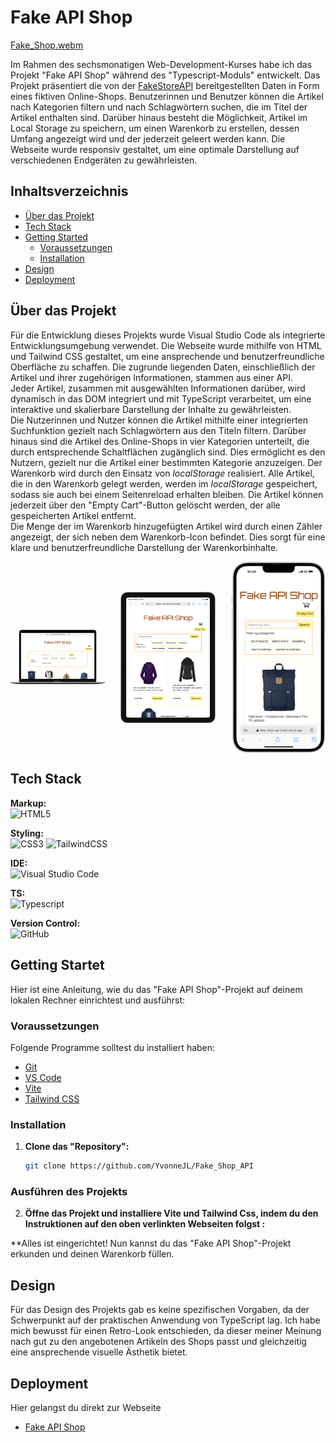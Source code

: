 # Fake API Shop
[Fake_Shop.webm](https://github.com/user-attachments/assets/5c46aee5-996c-4d9b-92cf-2dc4304a1fa2)

Im Rahmen des sechsmonatigen Web-Development-Kurses habe ich das Projekt "Fake API Shop" während des "Typescript-Moduls" entwickelt. Das Projekt präsentiert die von der [FakeStoreAPI](https://fakestoreapi.com/) bereitgestellten Daten in Form eines fiktiven Online-Shops. Benutzerinnen und Benutzer können die Artikel nach Kategorien filtern und nach Schlagwörtern suchen, die im Titel der Artikel enthalten sind. Darüber hinaus besteht die Möglichkeit, Artikel im Local Storage zu speichern, um einen Warenkorb zu erstellen, dessen Umfang angezeigt wird und der jederzeit geleert werden kann. Die Webseite wurde responsiv gestaltet, um eine optimale Darstellung auf verschiedenen Endgeräten zu gewährleisten.

## Inhaltsverzeichnis 

- [Über das Projekt](#über-das-projekt)
- [Tech Stack](#tech-stack)
- [Getting Started](#getting-started)
  - [Voraussetzungen](#voraussetzungen)
  - [Installation](#installation)
- [Design](#design)
- [Deployment](#deployment)

## Über das Projekt

Für die Entwicklung dieses Projekts wurde Visual Studio Code als integrierte Entwicklungsumgebung verwendet. Die Webseite wurde mithilfe von HTML und Tailwind CSS gestaltet, um eine ansprechende und benutzerfreundliche Oberfläche zu schaffen. Die zugrunde liegenden Daten, einschließlich der Artikel und ihrer zugehörigen Informationen, stammen aus einer API. </br>
Jeder Artikel, zusammen mit ausgewählten Informationen darüber, wird dynamisch in das DOM integriert und mit TypeScript verarbeitet, um eine interaktive und skalierbare Darstellung der Inhalte zu gewährleisten. </br>
Die Nutzerinnen und Nutzer können die Artikel mithilfe einer integrierten Suchfunktion gezielt nach Schlagwörtern aus den Titeln filtern. Darüber hinaus sind die Artikel des Online-Shops in vier Kategorien unterteilt, die durch entsprechende Schaltflächen zugänglich sind. Dies ermöglicht es den Nutzern, gezielt nur die Artikel einer bestimmten Kategorie anzuzeigen.
Der Warenkorb wird durch den Einsatz von *localStorage* realisiert. Alle Artikel, die in den Warenkorb gelegt werden, werden im *localStorage* gespeichert, sodass sie auch bei einem Seitenreload erhalten bleiben. Die Artikel können jederzeit über den "Empty Cart"-Button gelöscht werden, der alle gespeicherten Artikel entfernt. </br>
Die Menge der im Warenkorb hinzugefügten Artikel wird durch einen Zähler angezeigt, der sich neben dem Warenkorb-Icon befindet. Dies sorgt für eine klare und benutzerfreundliche Darstellung der Warenkorbinhalte.

<div style="display: flex; justify-content: space-between; align-items: center; width: 100%">
    <img style="width: 30%; height: auto; object-fit: contain" src="./public/Macbook-Air-fake-shop-api-khaki.vercel.app.png">
    <img style="width: 30%; height: auto; object-fit: contain"  src="./public/iPad-Air-4-fake-shop-api-khaki.vercel.app.png">
    <img style="width: 30%; height: auto; object-fit: contain"  src="./public/iPhone-14-Plus-fake-shop-api-khaki.vercel.app.png">
</div>

## Tech Stack

**Markup:**  
![HTML5](https://img.shields.io/badge/html5-%23E34F26.svg?style=for-the-badge&logo=html5&logoColor=white)  

**Styling:**  
![CSS3](https://img.shields.io/badge/css3-%231572B6.svg?style=for-the-badge&logo=css3&logoColor=white)
![TailwindCSS](https://img.shields.io/badge/tailwindcss-%2338B2AC.svg?style=for-the-badge&logo=tailwind-css&logoColor=white)  

**IDE:**  
![Visual Studio Code](https://img.shields.io/badge/Visual%20Studio%20Code-0078d7.svg?style=for-the-badge&logo=visual-studio-code&logoColor=white)  

**TS:**<br/>
![Typescript](https://shields.io/badge/TypeScript-3178C6?logo=TypeScript&logoColor=FFF&style=flat-square)

**Version Control:**  
![GitHub](https://img.shields.io/badge/github-%23121011.svg?style=for-the-badge&logo=github&logoColor=white)  


## Getting Startet

Hier ist eine Anleitung, wie du das "Fake API Shop"-Projekt auf deinem lokalen Rechner einrichtest und ausführst:

### Voraussetzungen

Folgende Programme solltest du installiert haben:

- [Git](https://git-scm.com/)
- [VS Code](https://code.visualstudio.com/download)
- [Vite](https://v5.vite.dev/guide/)
- [Tailwind CSS](https://tailwindcss.com/docs/installation/using-vite)

### Installation

1. **Clone das "Repository":**
   ```bash
   git clone https://github.com/YvonneJL/Fake_Shop_API
   ```

### Ausführen des Projekts

2. **Öffne das Projekt und installiere Vite und Tailwind Css, indem du den Instruktionen auf den oben verlinkten Webseiten folgst :**
 
**Alles ist eingerichtet! Nun kannst du das "Fake API Shop"-Projekt erkunden und deinen Warenkorb füllen.

## Design

Für das Design des Projekts gab es keine spezifischen Vorgaben, da der Schwerpunkt auf der praktischen Anwendung von TypeScript lag. Ich habe mich bewusst für einen Retro-Look entschieden, da dieser meiner Meinung nach gut zu den angebotenen Artikeln des Shops passt und gleichzeitig eine ansprechende visuelle Ästhetik bietet.


## Deployment

Hier gelangst du direkt zur Webseite
- [Fake API Shop](https://fake-shop-api-khaki.vercel.app/)
